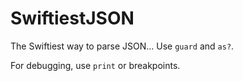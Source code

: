 # SwiftiestJSON
The Swiftiest way to parse JSON... Use `guard` and `as?`.

For debugging, use `print` or breakpoints.
